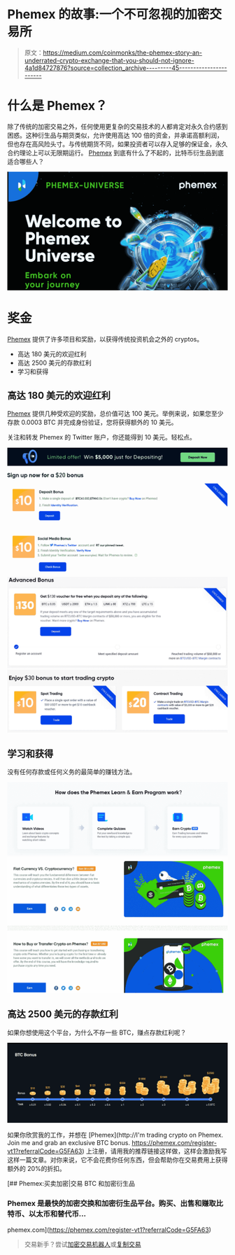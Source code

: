 # Phemex 的故事:一个不可忽视的加密交易所

> 原文：<https://medium.com/coinmonks/the-phemex-story-an-underrated-crypto-exchange-that-you-should-not-ignore-4a1d84727876?source=collection_archive---------45----------------------->

# 什么是 Phemex？

除了传统的加密交易之外，任何使用更复杂的交易技术的人都肯定对永久合约感到困惑。这种衍生品与期货类似，允许使用高达 100 倍的资金，并承诺高额利润，但也存在高风险头寸。与传统期货不同，如果投资者可以存入足够的保证金，永久合约理论上可以无限期运行。 [Phemex](https://phemex.com/register-vt1?referralCode=G5FA63) 到底有什么了不起的，比特币衍生品到底适合哪些人？

![](img/836669c09c7b3bb0e8a45179363dae77.png)

# 奖金

[Phemex](https://phemex.com/register-vt1?referralCode=G5FA63) 提供了许多项目和奖励，以获得传统投资机会之外的 cryptos。

*   高达 180 美元的欢迎红利
*   高达 2500 美元的存款红利
*   学习和获得

## 高达 180 美元的欢迎红利

[Phemex](https://phemex.com/register-vt1?referralCode=G5FA63) 提供几种受欢迎的奖励，总价值可达 100 美元。举例来说，如果您至少存款 0.0003 BTC 并完成身份验证，您将获得额外的 10 美元。

关注和转发 Phemex 的 Twitter 账户，你还能得到 10 美元。轻松点。

![](img/33683db05f577330862192dc44b60827.png)![](img/16b38a42d539a580b2c71360c99f645c.png)![](img/02398571cecc3e4907cd07a8e09cc280.png)

## 学习和获得

没有任何存款或任何义务的最简单的赚钱方法。

![](img/9c79af73febe2ebba455125da44ff38f.png)![](img/caa55de5cb1a2f965f0c14d537706c53.png)

## 高达 2500 美元的存款红利

如果你想使用这个平台，为什么不存一些 BTC，赚点存款红利呢？

![](img/28570eb688780c8172819326e112aec9.png)

如果你欣赏我的工作，并想在 [Phemex](http://I'm trading crypto on Phemex. Join me and grab an exclusive BTC bonus. https://phemex.com/register-vt1?referralCode=G5FA63) 上注册，请用我的推荐链接这样做，这样会激励我写这样一篇文章。对你来说，它不会花费你任何东西，但会帮助你在交易费用上获得额外的 20%的折扣。

[](https://phemex.com/register-vt1?referralCode=G5FA63) [## Phemex:买卖加密|交易 BTC 和加密衍生品

### Phemex 是最快的加密交换和加密衍生品平台。购买、出售和赚取比特币、以太币和替代币…

phemex.com](https://phemex.com/register-vt1?referralCode=G5FA63) 

> 交易新手？尝试[加密交易机器人](/coinmonks/crypto-trading-bot-c2ffce8acb2a)或[复制交易](/coinmonks/top-10-crypto-copy-trading-platforms-for-beginners-d0c37c7d698c)
